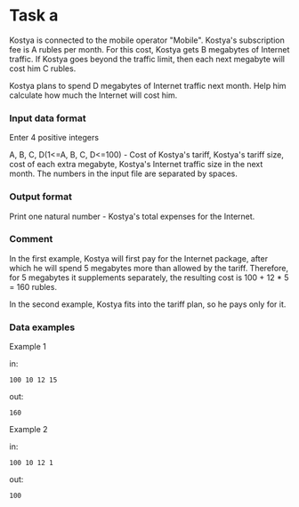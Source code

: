 <!-- ENGLISH -->
# Task a

Kostya is connected to the mobile operator "Mobile". Kostya's subscription fee is A rubles per month. For this cost, Kostya gets B megabytes of Internet traffic. If Kostya goes beyond the traffic limit, then each next megabyte will cost him C rubles.

Kostya plans to spend D megabytes of Internet traffic next month. Help him calculate how much the Internet will cost him.

### Input data format

Enter 4 positive integers

A, B, C, D(1<=A, B, C, D<=100) - Cost of Kostya's tariff, Kostya's tariff size, cost of each extra megabyte, Kostya's Internet traffic size in the next month. The numbers in the input file are separated by spaces.

### Output format

Print one natural number - Kostya's total expenses for the Internet.

### Comment

In the first example, Kostya will first pay for the Internet package, after which he will spend 5 megabytes more than allowed by the tariff. Therefore, for 5 megabytes it supplements separately, the resulting cost is 100 + 12 \* 5 = 160 rubles.

In the second example, Kostya fits into the tariff plan, so he pays only for it.

### Data examples

Example 1

in:
```
100 10 12 15
```
out:
```
160
```

Example 2

in:
```
100 10 12 1
```
out:
```
100
```
